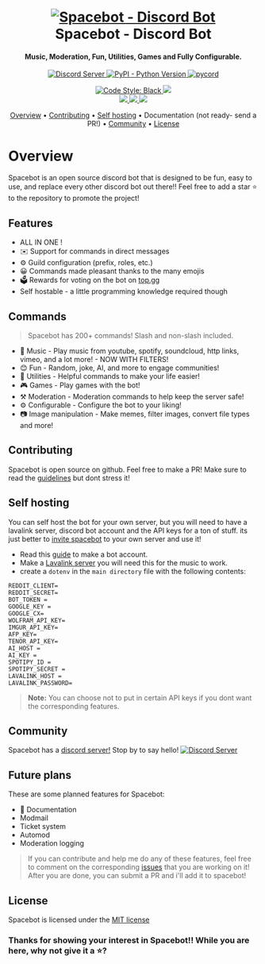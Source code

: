 <h1 align="center">
  <br>
  <a href="https://github.com/dhravya/spacebot-discord"><img src="https://i.imgur.com/hOZXyje.jpg" alt="Spacebot - Discord Bot"></a>
  <br>
  Spacebot -  Discord Bot
  <br>
</h1>

<h4 align="center">Music, Moderation, Fun, Utilities, Games and Fully Configurable.</h4>

<p align="center">
  <a href="https://discord.gg/rqhgqTqFbp">
    <img src="https://discordapp.com/api/guilds/905904010760966164/widget.png?style=shield" alt="Discord Server">
  </a>
  <a href="https://www.python.org/downloads/">
    <img alt="PyPI - Python Version" src="https://img.shields.io/pypi/pyversions/Red-Discordbot">
  </a>
  <a href="https://github.com/pycord/pycord-development/">
     <img src="https://img.shields.io/badge/discord-py-blue.svg" alt="pycord">
  </a>
</p>

<p align="center">
  <a href="https://github.com/psf/black">
    <img src="https://img.shields.io/badge/code%20style-black-000000.svg" alt="Code Style: Black">
  </a>
  <a href="http://makeapullrequest.com">
    <img src="https://img.shields.io/badge/PRs-welcome-brightgreen.svg">
  </a>
  <br>
    <a href="https://top.gg/bot/881862674051391499">
    <img src="https://top.gg/api/widget/servers/881862674051391499.svg">
    </a>
    <a href="https://top.gg/bot/881862674051391499">
    <img src="https://top.gg/api/widget/upvotes/881862674051391499.svg">
    </a>
    <a href="https://top.gg/bot/881862674051391499">
    <img src="https://top.gg/api/widget/owner/881862674051391499.svg">
    </a>
</p>


<p align="center">
  <a href="#overview">Overview</a>
  •
  <a href="#contributing">Contributing</a>
  •
  <a href="#self-hosting">Self hosting</a>
  •
  <a>Documentation (not ready- send a PR!)</a>
  •
  <a href="#join-the-community">Community</a>
  •
  <a href="#license">License</a>
</p>

# Overview
Spacebot is an open source discord bot that is designed to be fun, easy to use, and replace every other discord bot out there!!
Feel free to add a star ⭐ to the repository to promote the project!

## Features
- ALL IN ONE !
- ✉️ Support for commands in direct messages
- ⚙️ Guild configuration (prefix, roles, etc.)
- 😀 Commands made pleasant thanks to the many emojis
- 🗳️ Rewards for voting on the bot on [top.gg](https://top.gg/bot/881862674051391499)
- Self hostable - a little programming knowledge required though
  

## Commands
> Spacebot has 200+ commands! Slash and non-slash included.
- 🎵 Music - Play music from youtube, spotify, soundcloud, http links, vimeo, and a lot more! - NOW WITH FILTERS!
- 😊 Fun - Random, joke, AI, and more to engage communities!
- 🔧 Utilities - Helpful commands to make your life easier!
-  🎮 Games - Play games with the bot!
-  ⚒️ Moderation - Moderation commands to help keep the server safe!
-  ⚙️ Configurable - Configure the bot to your liking!
-  📷 Image manipulation - Make memes, filter images, convert file types and more!

## Contributing
Spacebot is open source on github. Feel free to make a PR!
Make sure to read the [guidelines](CONTRIBUTING.md) but dont stress it!

## Self hosting
You can self host the bot for your own server, but you will need to have a lavalink server, discord bot account and the API keys for a ton of stuff. its just better to [invite spacebot](https://dsc.gg/spacebt) to your own server and use it!

- Read this [guide](https://github.com/reactiflux/discord-irc/wiki/Creating-a-discord-bot-&-getting-a-token) to make a bot account.
- Make a [Lavalink server](https://dsharpplus.github.io/articles/audio/lavalink/setup.html) you will need this for the music to work.
- create a `dotenv` in the `main directory` file with the following contents:
```
REDDIT_CLIENT=  
REDDIT_SECRET=
BOT_TOKEN = 
GOOGLE_KEY =
GOOGLE_CX=
WOLFRAM_API_KEY=
IMGUR_API_KEY=
AFP_KEY=
TENOR_API_KEY=
AI_HOST =
AI_KEY = 
SPOTIPY_ID = 
SPOTIPY_SECRET = 
LAVALINK_HOST =
LAVALINK_PASSWORD= 
```
> **Note:** You can choose not to put in certain API keys if you dont want the corresponding features.

## Community
Spacebot has a [discord server!](https://discord.gg/rqhgqTqFbp) Stop by to say hello! 
  <a href="https://discord.gg/rqhgqTqFbp">
    <img src="https://discordapp.com/api/guilds/905904010760966164/widget.png?style=shield" alt="Discord Server">
  </a>

## Future plans
These are some planned features for Spacebot:
- 📃 Documentation
- Modmail
- Ticket system
- Automod
- Moderation logging

> If you can contribute and help me do any of these features, feel free to comment on the corresponding [issues](github.com/dhravya/spacebot-discord/issues) that you are working on it! After you are done, you can submit a PR and i'll add it to spacebot!

## License
Spacebot is licensed under the [MIT license](LICENSE)

### Thanks for showing your interest in Spacebot!! While you are here, why not give it a ⭐?